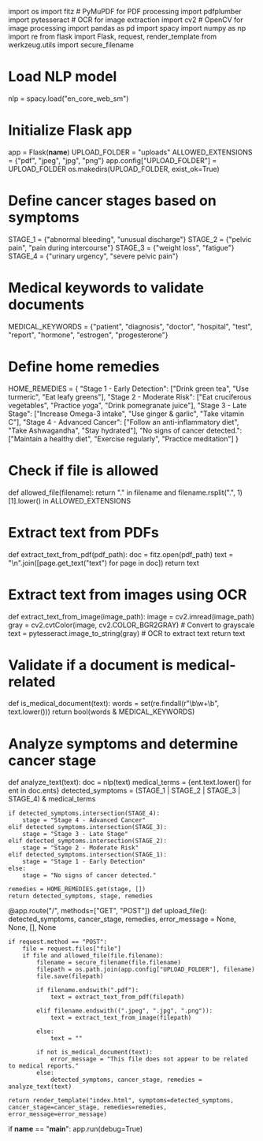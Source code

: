 import os
import fitz  # PyMuPDF for PDF processing
import pdfplumber
import pytesseract  # OCR for image extraction
import cv2  # OpenCV for image processing
import pandas as pd
import spacy
import numpy as np
import re
from flask import Flask, request, render_template
from werkzeug.utils import secure_filename

# Load NLP model
nlp = spacy.load("en_core_web_sm")

# Initialize Flask app
app = Flask(__name__)
UPLOAD_FOLDER = "uploads"
ALLOWED_EXTENSIONS = {"pdf", "jpeg", "jpg", "png"}
app.config["UPLOAD_FOLDER"] = UPLOAD_FOLDER
os.makedirs(UPLOAD_FOLDER, exist_ok=True)

# Define cancer stages based on symptoms
STAGE_1 = {"abnormal bleeding", "unusual discharge"}
STAGE_2 = {"pelvic pain", "pain during intercourse"}
STAGE_3 = {"weight loss", "fatigue"}
STAGE_4 = {"urinary urgency", "severe pelvic pain"}

# Medical keywords to validate documents
MEDICAL_KEYWORDS = {"patient", "diagnosis", "doctor", "hospital", "test", "report", "hormone", "estrogen", "progesterone"}

# Define home remedies
HOME_REMEDIES = {
    "Stage 1 - Early Detection": ["Drink green tea", "Use turmeric", "Eat leafy greens"],
    "Stage 2 - Moderate Risk": ["Eat cruciferous vegetables", "Practice yoga", "Drink pomegranate juice"],
    "Stage 3 - Late Stage": ["Increase Omega-3 intake", "Use ginger & garlic", "Take vitamin C"],
    "Stage 4 - Advanced Cancer": ["Follow an anti-inflammatory diet", "Take Ashwagandha", "Stay hydrated"],
    "No signs of cancer detected.": ["Maintain a healthy diet", "Exercise regularly", "Practice meditation"]
}

# Check if file is allowed
def allowed_file(filename):
    return "." in filename and filename.rsplit(".", 1)[1].lower() in ALLOWED_EXTENSIONS

# Extract text from PDFs
def extract_text_from_pdf(pdf_path):
    doc = fitz.open(pdf_path)
    text = "\n".join([page.get_text("text") for page in doc])
    return text

# Extract text from images using OCR
def extract_text_from_image(image_path):
    image = cv2.imread(image_path)
    gray = cv2.cvtColor(image, cv2.COLOR_BGR2GRAY)  # Convert to grayscale
    text = pytesseract.image_to_string(gray)  # OCR to extract text
    return text

# Validate if a document is medical-related
def is_medical_document(text):
    words = set(re.findall(r"\b\w+\b", text.lower()))
    return bool(words & MEDICAL_KEYWORDS)

# Analyze symptoms and determine cancer stage
def analyze_text(text):
    doc = nlp(text)
    medical_terms = {ent.text.lower() for ent in doc.ents}
    detected_symptoms = (STAGE_1 | STAGE_2 | STAGE_3 | STAGE_4) & medical_terms

    if detected_symptoms.intersection(STAGE_4):
        stage = "Stage 4 - Advanced Cancer"
    elif detected_symptoms.intersection(STAGE_3):
        stage = "Stage 3 - Late Stage"
    elif detected_symptoms.intersection(STAGE_2):
        stage = "Stage 2 - Moderate Risk"
    elif detected_symptoms.intersection(STAGE_1):
        stage = "Stage 1 - Early Detection"
    else:
        stage = "No signs of cancer detected."

    remedies = HOME_REMEDIES.get(stage, [])
    return detected_symptoms, stage, remedies

@app.route("/", methods=["GET", "POST"])
def upload_file():
    detected_symptoms, cancer_stage, remedies, error_message = None, None, [], None

    if request.method == "POST":
        file = request.files["file"]
        if file and allowed_file(file.filename):
            filename = secure_filename(file.filename)
            filepath = os.path.join(app.config["UPLOAD_FOLDER"], filename)
            file.save(filepath)

            if filename.endswith(".pdf"):
                text = extract_text_from_pdf(filepath)

            elif filename.endswith((".jpeg", ".jpg", ".png")):
                text = extract_text_from_image(filepath)

            else:
                text = ""

            if not is_medical_document(text):
                error_message = "This file does not appear to be related to medical reports."
            else:
                detected_symptoms, cancer_stage, remedies = analyze_text(text)

    return render_template("index.html", symptoms=detected_symptoms, cancer_stage=cancer_stage, remedies=remedies, error_message=error_message)

if __name__ == "__main__":
    app.run(debug=True)
